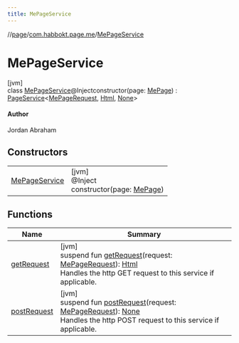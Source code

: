 ```yaml
---
title: MePageService
---
```

//[page](../../../index.html)/[com.habbokt.page.me](../index.html)/[MePageService](index.html)



# MePageService



[jvm]\
class [MePageService](index.html)@Injectconstructor(page: [MePage](../-me-page/index.html)) : [PageService](../../com.habbokt.page/-page-service/index.html)&lt;[MePageRequest](../-me-page-request/index.html), [Html](../../com.habbokt.page/-html/index.html), [None](../../com.habbokt.page/-none/index.html)&gt; 

#### Author



Jordan Abraham



## Constructors


| | |
|---|---|
| [MePageService](-me-page-service.html) | [jvm]<br>@Inject<br>constructor(page: [MePage](../-me-page/index.html)) |


## Functions


| Name | Summary |
|---|---|
| [getRequest](index.html#100548214%2FFunctions%2F317194267) | [jvm]<br>suspend fun [getRequest](index.html#100548214%2FFunctions%2F317194267)(request: [MePageRequest](../-me-page-request/index.html)): [Html](../../com.habbokt.page/-html/index.html)<br>Handles the http GET request to this service if applicable. |
| [postRequest](index.html#-1641971214%2FFunctions%2F317194267) | [jvm]<br>suspend fun [postRequest](index.html#-1641971214%2FFunctions%2F317194267)(request: [MePageRequest](../-me-page-request/index.html)): [None](../../com.habbokt.page/-none/index.html)<br>Handles the http POST request to this service if applicable. |

